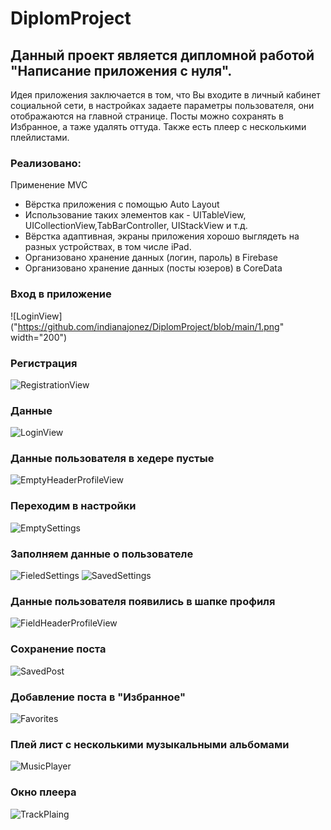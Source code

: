 # DiplomProject

## Данный проект является дипломной работой "Написание приложения с нуля". 

Идея приложения заключается в том, что Вы входите в личный кабинет социальной сети, в настройках задаете параметры пользователя, они отображаются на главной странице. Посты можно сохранять в Избранное, а таже удалять оттуда. Также есть плеер с несколькими плейлистами.

### Реализовано:

Применение MVC
- Вёрстка приложения с помощью Auto Layout
- Использование таких элементов как - UITableView, UICollectionView,TabBarController, UIStackView и т.д.
- Вёрстка адаптивная, экраны приложения хорошо выглядеть на разных устройствах, в том числе iPad.
- Организовано хранение данных (логин, пароль) в Firebase
- Организовано хранение данных (посты юзеров) в CoreData

### Вход в приложение 
![LoginView]("https://github.com/indianajonez/DiplomProject/blob/main/1.png" width="200")
### Регистрация
![RegistrationView](https://github.com/indianajonez/DiplomProject/blob/main/2.png)
### Данные
![LoginView](https://github.com/indianajonez/DiplomProject/blob/main/3.png)
### Данные пользователя в хедере пустые
![EmptyHeaderProfileView](https://github.com/indianajonez/DiplomProject/blob/main/4.png)
### Переходим в настройки
![EmptySettings](https://github.com/indianajonez/DiplomProject/blob/main/5.png)
### Заполняем данные о пользователе 
![FieledSettings](https://github.com/indianajonez/DiplomProject/blob/main/6.png)
![SavedSettings](https://github.com/indianajonez/DiplomProject/blob/main/7.png)
### Данные пользователя появились в шапке профиля
![FieldHeaderProfileView](https://github.com/indianajonez/DiplomProject/blob/main/8.png)
### Сохранение поста
![SavedPost](https://github.com/indianajonez/DiplomProject/blob/main/9.png)
### Добавление поста в "Избранное"
![Favorites](https://github.com/indianajonez/DiplomProject/blob/main/10.png)
### Плей лист с несколькими музыкальными альбомами
![MusicPlayer](https://github.com/indianajonez/DiplomProject/blob/main/11.png)
### Окно плеера
![TrackPlaing](https://github.com/indianajonez/DiplomProject/blob/main/12.png)

